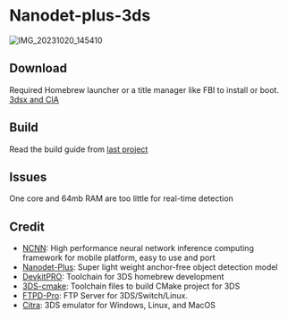 # Nanodet-plus-3ds
![IMG_20231020_145410](https://github.com/Deepdive543443/Nanodet-plus-3ds/assets/83911295/259dfb26-80d7-4e4e-903b-79fdfccb83e3)


## Download
Required Homebrew launcher or a title manager like FBI to install or boot.
[3dsx and CIA](https://github.com/Deepdive543443/Nanodet-plus-3ds/releases/tag/1.0.1)

## Build
Read the build guide from [last project](https://github.com/Deepdive543443/Benchncnn-3DS/tree/main) 


## Issues
One core and 64mb RAM are too little for real-time detection


## Credit
- [NCNN](https://github.com/Tencent/ncnn): High performance neural network inference computing framework for mobile platform, easy to use and port
- [Nanodet-Plus](https://github.com/RangiLyu/nanodet):  Super light weight anchor-free object detection model
- [DevkitPRO](https://devkitpro.org/wiki/Getting_Started): Toolchain for 3DS homebrew development
- [3DS-cmake](https://github.com/Xtansia/3ds-cmake): Toolchain files to build CMake project for 3DS
- [FTPD-Pro](https://github.com/mtheall/ftpd): FTP Server for 3DS/Switch/Linux.
- [Citra](https://github.com/citra-emu/citra): 3DS emulator for Windows, Linux, and MacOS
